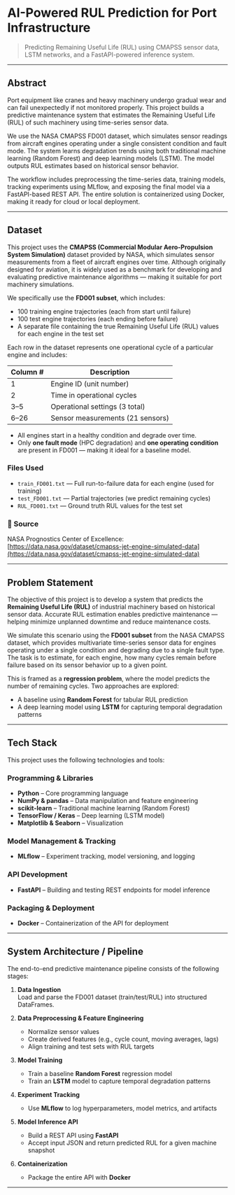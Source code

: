 #  AI-Powered RUL Prediction for Port Infrastructure
> Predicting Remaining Useful Life (RUL) using CMAPSS sensor data, LSTM networks, and a FastAPI-powered inference system.

---

##  Abstract

Port equipment like cranes and heavy machinery undergo gradual wear and can fail unexpectedly if not monitored properly. This project builds a predictive maintenance system that estimates the Remaining Useful Life (RUL) of such machinery using time-series sensor data.

We use the NASA CMAPSS FD001 dataset, which simulates sensor readings from aircraft engines operating under a single consistent condition and fault mode. The system learns degradation trends using both traditional machine learning (Random Forest) and deep learning models (LSTM). The model outputs RUL estimates based on historical sensor behavior.

The workflow includes preprocessing the time-series data, training models, tracking experiments using MLflow, and exposing the final model via a FastAPI-based REST API. The entire solution is containerized using Docker, making it ready for cloud or local deployment.

---

##  Dataset

This project uses the **CMAPSS (Commercial Modular Aero-Propulsion System Simulation)** dataset provided by NASA, which simulates sensor measurements from a fleet of aircraft engines over time. Although originally designed for aviation, it is widely used as a benchmark for developing and evaluating predictive maintenance algorithms — making it suitable for port machinery simulations.

We specifically use the **FD001 subset**, which includes:

-  100 training engine trajectories (each from start until failure)
-  100 test engine trajectories (each ending before failure)
-  A separate file containing the true Remaining Useful Life (RUL) values for each engine in the test set

Each row in the dataset represents one operational cycle of a particular engine and includes:

| Column # | Description                |
|----------|----------------------------|
| 1        | Engine ID (unit number)    |
| 2        | Time in operational cycles |
| 3–5      | Operational settings (3 total) |
| 6–26     | Sensor measurements (21 sensors) |

- All engines start in a healthy condition and degrade over time.
- Only **one fault mode** (HPC degradation) and **one operating condition** are present in FD001 — making it ideal for a baseline model.

###  Files Used

- `train_FD001.txt` — Full run-to-failure data for each engine (used for training)
- `test_FD001.txt` — Partial trajectories (we predict remaining cycles)
- `RUL_FD001.txt` — Ground truth RUL values for the test set

### 📎 Source

NASA Prognostics Center of Excellence:  
[https://data.nasa.gov/dataset/cmapss-jet-engine-simulated-data](https://data.nasa.gov/dataset/cmapss-jet-engine-simulated-data)

---

##  Problem Statement

The objective of this project is to develop a system that predicts the **Remaining Useful Life (RUL)** of industrial machinery based on historical sensor data. Accurate RUL estimation enables predictive maintenance — helping minimize unplanned downtime and reduce maintenance costs.

We simulate this scenario using the **FD001 subset** from the NASA CMAPSS dataset, which provides multivariate time-series sensor data for engines operating under a single condition and degrading due to a single fault type. The task is to estimate, for each engine, how many cycles remain before failure based on its sensor behavior up to a given point.

This is framed as a **regression problem**, where the model predicts the number of remaining cycles. Two approaches are explored:
- A baseline using **Random Forest** for tabular RUL prediction
- A deep learning model using **LSTM** for capturing temporal degradation patterns

---

##  Tech Stack

This project uses the following technologies and tools:

###  Programming & Libraries
- **Python** – Core programming language
- **NumPy & pandas** – Data manipulation and feature engineering
- **scikit-learn** – Traditional machine learning (Random Forest)
- **TensorFlow / Keras** – Deep learning (LSTM model)
- **Matplotlib & Seaborn** – Visualization

###  Model Management & Tracking
- **MLflow** – Experiment tracking, model versioning, and logging

###  API Development
- **FastAPI** – Building and testing REST endpoints for model inference

###  Packaging & Deployment
- **Docker** – Containerization of the API for deployment

---

##  System Architecture / Pipeline

The end-to-end predictive maintenance pipeline consists of the following stages:

1. **Data Ingestion**  
   Load and parse the FD001 dataset (train/test/RUL) into structured DataFrames.

2. **Data Preprocessing & Feature Engineering**  
   - Normalize sensor values  
   - Create derived features (e.g., cycle count, moving averages, lags)  
   - Align training and test sets with RUL targets

3. **Model Training**  
   - Train a baseline **Random Forest** regression model  
   - Train an **LSTM** model to capture temporal degradation patterns

4. **Experiment Tracking**  
   - Use **MLflow** to log hyperparameters, model metrics, and artifacts

5. **Model Inference API**  
   - Build a REST API using **FastAPI**  
   - Accept input JSON and return predicted RUL for a given machine snapshot

6. **Containerization**  
   - Package the entire API with **Docker**  

---






